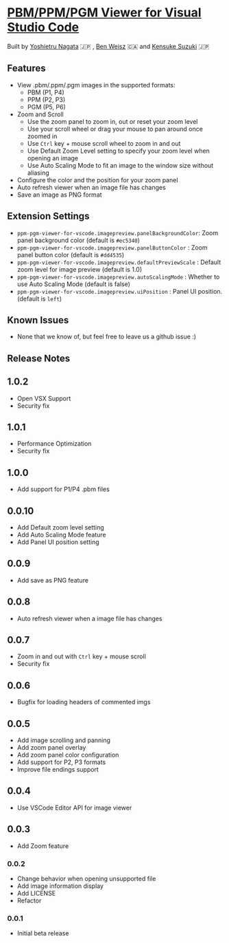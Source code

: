 # [PBM/PPM/PGM Viewer for Visual Studio Code](https://marketplace.visualstudio.com/items?itemName=ngtystr.ppm-pgm-viewer-for-vscode)

Built by [Yoshietru Nagata](https://github.com/nagata-yoshiteru) 🇯🇵 , [Ben Weisz](https://github.com/BenWeisz) 🇨🇦 and [Kensuke Suzuki](https://szk18.github.io/) 🇯🇵

## Features

- View .pbm/.ppm/.pgm images in the supported formats:
  - PBM (P1, P4)
  - PPM (P2, P3)
  - PGM (P5, P6)
- Zoom and Scroll
  - Use the zoom panel to zoom in, out or reset your zoom level
  - Use your scroll wheel or drag your mouse to pan around once zoomed in
  - Use `Ctrl` key + mouse scroll wheel to zoom in and out
  - Use Default Zoom Level setting to specify your zoom level when opening an image
  - Use Auto Scaling Mode to fit an image to the window size without aliasing
- Configure the color and the position for your zoom panel
- Auto refresh viewer when an image file has changes
- Save an image as PNG format

## Extension Settings

- `ppm-pgm-viewer-for-vscode.imagepreview.panelBackgroundColor`: Zoom panel background color (default is `#ec5340`)
- `ppm-pgm-viewer-for-vscode.imagepreview.panelButtonColor` : Zoom panel button color (default is `#dd4535`)
- `ppm-pgm-viewer-for-vscode.imagepreview.defaultPreviewScale` : Default zoom level for image preview (default is 1.0)
- `ppm-pgm-viewer-for-vscode.imagepreview.autoScalingMode` : Whether to use Auto Scaling Mode (default is false)
- `ppm-pgm-viewer-for-vscode.imagepreview.uiPosition` : Panel UI position. (default is `left`)

## Known Issues

- None that we know of, but feel free to leave us a github issue :)

## Release Notes

## 1.0.2

- Open VSX Support
- Security fix

## 1.0.1

- Performance Optimization
- Security fix

## 1.0.0

- Add support for P1/P4 .pbm files

## 0.0.10

- Add Default zoom level setting
- Add Auto Scaling Mode feature
- Add Panel UI position setting

## 0.0.9

- Add save as PNG feature

## 0.0.8

- Auto refresh viewer when a image file has changes

## 0.0.7

- Zoom in and out with `Ctrl` key + mouse scroll
- Security fix

## 0.0.6

- Bugfix for loading headers of commented imgs

## 0.0.5

- Add image scrolling and panning
- Add zoom panel overlay
- Add zoom panel color configuration
- Add support for P2, P3 formats
- Improve file endings support

## 0.0.4

- Use VSCode Editor API for image viewer

## 0.0.3

- Add Zoom feature

### 0.0.2

- Change behavior when opening unsupported file
- Add image information display
- Add LICENSE
- Refactor

### 0.0.1

- Initial beta release

